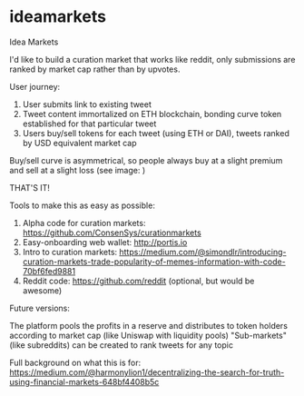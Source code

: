 # ideamarkets
Idea Markets

I'd like to build a curation market that works like reddit, only submissions are ranked by market cap rather than by upvotes.

User journey:

1) User submits link to existing tweet
2) Tweet content immortalized on ETH blockchain, bonding curve token established for that particular tweet
3) Users buy/sell tokens for each tweet (using ETH or DAI), tweets ranked by USD equivalent market cap

Buy/sell curve is asymmetrical, so people always buy at a slight premium and sell at a slight loss (see image: )

THAT'S IT!

Tools to make this as easy as possible:
1. Alpha code for curation markets: https://github.com/ConsenSys/curationmarkets
2. Easy-onboarding web wallet: http://portis.io
3. Intro to curation markets: https://medium.com/@simondlr/introducing-curation-markets-trade-popularity-of-memes-information-with-code-70bf6fed9881
4. Reddit code: https://github.com/reddit (optional, but would be awesome)


Future versions:

The platform pools the profits in a reserve and distributes to token holders according to market cap (like Uniswap with liquidity pools)
"Sub-markets" (like subreddits) can be created to rank tweets for any topic


Full background on what this is for: https://medium.com/@harmonylion1/decentralizing-the-search-for-truth-using-financial-markets-648bf4408b5c


